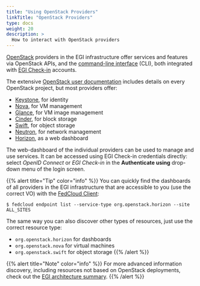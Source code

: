 ```yaml
---
title: "Using OpenStack Providers"
linkTitle: "OpenStack Providers"
type: docs
weight: 20
description: >
  How to interact with OpenStack providers
---
```


[OpenStack](https://openstack.org) providers in the EGI infrastructure
offer services and features via OpenStack APIs, and the
[command-line interface](../cli) (CLI), both integrated with
[EGI Check-in](../../check-in) accounts.

The extensive [OpenStack user documentation](https://docs.openstack.org/user/)
includes details on every OpenStack project, but most providers offer:

- [Keystone](https://docs.openstack.org/keystone/latest/), for identity
- [Nova](https://docs.openstack.org/nova/latest/), for VM management
- [Glance](https://docs.openstack.org/glance/latest/), for VM image
  management
- [Cinder](https://docs.openstack.org/cinder/latest/), for block storage
- [Swift](https://docs.openstack.org/swift/latest/), for object storage
- [Neutron](https://docs.openstack.org/neutron/latest/), for network
  management
- [Horizon](https://docs.openstack.org/horizon/latest/), as a web
  dashboard

The web-dashboard of the individual providers can be used to manage and use
services. It can be accessed using EGI Check-in credentials directly:
select _OpenID Connect_ or _EGI Check-in_ in the **Authenticate using**
drop-down menu of the login screen.

{{% alert title="Tip" color="info" %}} You can quickly find the dashboards of
all providers in the EGI infrastructure that are accessible to you (use the
correct VO) with the [FedCloud Client](../cli):

```shell
$ fedcloud endpoint list --service-type org.openstack.horizon --site ALL_SITES
```

The same way you can also discover other types of resources, just use the
correct resource type:

- `org.openstack.horizon` for dashboards
- `org.openstack.nova` for virtual machines
- `org.openstack.swift` for object storage
{{% /alert %}}

{{% alert title="Note" color="info" %}} For more advanced information discovery,
including resources not based on OpenStack deployments, check out the
[EGI architecture summary](../architecture/#information-discovery).
{{% /alert %}}

